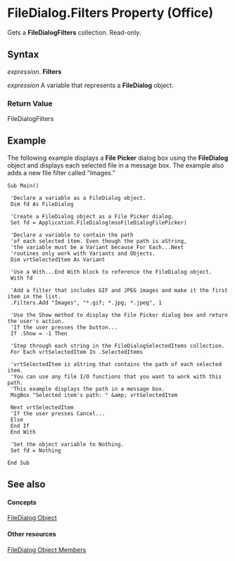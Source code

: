 
# FileDialog.Filters Property (Office)

Gets a  **FileDialogFilters** collection. Read-only.


## Syntax

 _expression_. **Filters**

 _expression_ A variable that represents a **FileDialog** object.


### Return Value

FileDialogFilters


## Example

The following example displays a  **File Picker** dialog box using the **FileDialog** object and displays each selected file in a message box. The example also adds a new file filter called "Images."


```
Sub Main() 
 
 'Declare a variable as a FileDialog object. 
 Dim fd As FileDialog 
 
 'Create a FileDialog object as a File Picker dialog. 
 Set fd = Application.FileDialog(msoFileDialogFilePicker) 
 
 'Declare a variable to contain the path 
 'of each selected item. Even though the path is aString, 
 'the variable must be a Variant because For Each...Next 
 'routines only work with Variants and Objects. 
 Dim vrtSelectedItem As Variant 
 
 'Use a With...End With block to reference the FileDialog object. 
 With fd 
 
 'Add a filter that includes GIF and JPEG images and make it the first item in the list. 
 .Filters.Add "Images", "*.gif; *.jpg; *.jpeg", 1 
 
 'Use the Show method to display the File Picker dialog box and return the user's action. 
 'If the user presses the button... 
 If .Show = -1 Then 
 
 'Step through each string in the FileDialogSelectedItems collection. 
 For Each vrtSelectedItem In .SelectedItems 
 
 'vrtSelectedItem is aString that contains the path of each selected item. 
 'You can use any file I/O functions that you want to work with this path. 
 'This example displays the path in a message box. 
 MsgBox "Selected item's path: " &amp; vrtSelectedItem 
 
 Next vrtSelectedItem 
 'If the user presses Cancel... 
 Else 
 End If 
 End With 
 
 'Set the object variable to Nothing. 
 Set fd = Nothing 
 
End Sub
```


## See also


#### Concepts


[FileDialog Object](71a030f2-3b02-21e1-c156-0514ff5eddb7.md)
#### Other resources


[FileDialog Object Members](b6b7e87e-9420-0649-2feb-6d8f36bb53bc.md)
